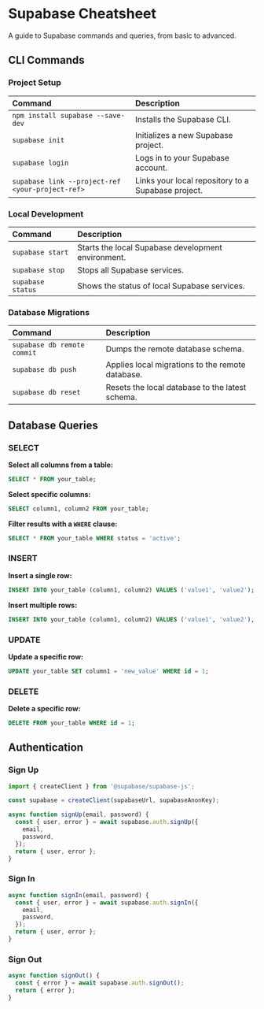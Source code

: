 # Supabase Cheatsheet

A guide to Supabase commands and queries, from basic to advanced.

## CLI Commands

### Project Setup

| Command | Description |
| :--- | :--- |
| `npm install supabase --save-dev` | Installs the Supabase CLI. |
| `supabase init` | Initializes a new Supabase project. |
| `supabase login` | Logs in to your Supabase account. |
| `supabase link --project-ref <your-project-ref>` | Links your local repository to a Supabase project. |

### Local Development

| Command | Description |
| :--- | :--- |
| `supabase start` | Starts the local Supabase development environment. |
| `supabase stop` | Stops all Supabase services. |
| `supabase status` | Shows the status of local Supabase services. |

### Database Migrations

| Command | Description |
| :--- | :--- |
| `supabase db remote commit` | Dumps the remote database schema. |
| `supabase db push` | Applies local migrations to the remote database. |
| `supabase db reset` | Resets the local database to the latest schema. |

## Database Queries

### SELECT

**Select all columns from a table:**

```sql
SELECT * FROM your_table;
```

**Select specific columns:**

```sql
SELECT column1, column2 FROM your_table;
```

**Filter results with a `WHERE` clause:**

```sql
SELECT * FROM your_table WHERE status = 'active';
```

### INSERT

**Insert a single row:**

```sql
INSERT INTO your_table (column1, column2) VALUES ('value1', 'value2');
```

**Insert multiple rows:**

```sql
INSERT INTO your_table (column1, column2) VALUES ('value1', 'value2'), ('value3', 'value4');
```

### UPDATE

**Update a specific row:**

```sql
UPDATE your_table SET column1 = 'new_value' WHERE id = 1;
```

### DELETE

**Delete a specific row:**

```sql
DELETE FROM your_table WHERE id = 1;
```

## Authentication

### Sign Up

```javascript
import { createClient } from '@supabase/supabase-js';

const supabase = createClient(supabaseUrl, supabaseAnonKey);

async function signUp(email, password) {
  const { user, error } = await supabase.auth.signUp({
    email,
    password,
  });
  return { user, error };
}
```

### Sign In

```javascript
async function signIn(email, password) {
  const { user, error } = await supabase.auth.signIn({
    email,
    password,
  });
  return { user, error };
}
```

### Sign Out

```javascript
async function signOut() {
  const { error } = await supabase.auth.signOut();
  return { error };
}
```
